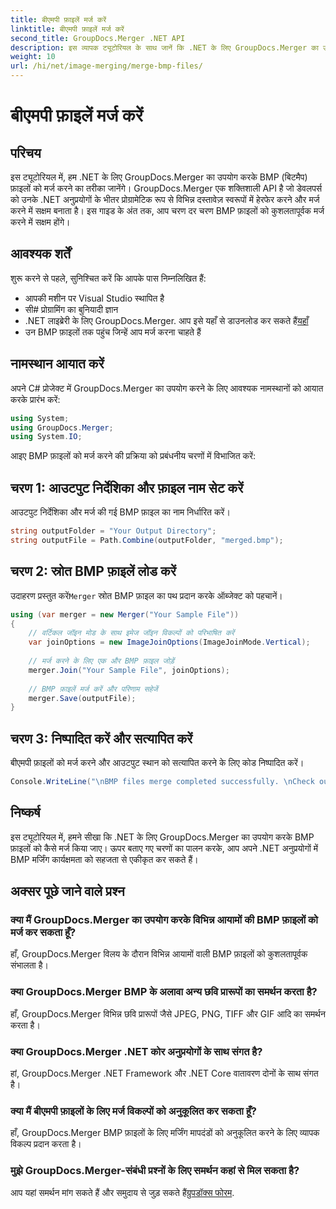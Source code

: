 ```yaml
---
title: बीएमपी फ़ाइलें मर्ज करें
linktitle: बीएमपी फ़ाइलें मर्ज करें
second_title: GroupDocs.Merger .NET API
description: इस व्यापक ट्यूटोरियल के साथ जानें कि .NET के लिए GroupDocs.Merger का उपयोग करके BMP फ़ाइलों को कैसे मर्ज किया जाए। अपने .NET अनुप्रयोगों को कुशलतापूर्वक विकसित करें।
weight: 10
url: /hi/net/image-merging/merge-bmp-files/
---
```


# बीएमपी फ़ाइलें मर्ज करें

## परिचय
इस ट्यूटोरियल में, हम .NET के लिए GroupDocs.Merger का उपयोग करके BMP (बिटमैप) फ़ाइलों को मर्ज करने का तरीका जानेंगे। GroupDocs.Merger एक शक्तिशाली API है जो डेवलपर्स को उनके .NET अनुप्रयोगों के भीतर प्रोग्रामेटिक रूप से विभिन्न दस्तावेज़ स्वरूपों में हेरफेर करने और मर्ज करने में सक्षम बनाता है। इस गाइड के अंत तक, आप चरण दर चरण BMP फ़ाइलों को कुशलतापूर्वक मर्ज करने में सक्षम होंगे।
## आवश्यक शर्तें
शुरू करने से पहले, सुनिश्चित करें कि आपके पास निम्नलिखित हैं:
- आपकी मशीन पर Visual Studio स्थापित है
- सी# प्रोग्रामिंग का बुनियादी ज्ञान
-  .NET लाइब्रेरी के लिए GroupDocs.Merger. आप इसे यहाँ से डाउनलोड कर सकते हैं[यहाँ](https://releases.groupdocs.com/merger/net/)
- उन BMP फ़ाइलों तक पहुंच जिन्हें आप मर्ज करना चाहते हैं
## नामस्थान आयात करें
अपने C# प्रोजेक्ट में GroupDocs.Merger का उपयोग करने के लिए आवश्यक नामस्थानों को आयात करके प्रारंभ करें:
```csharp
using System; 
using GroupDocs.Merger;
using System.IO;
```
आइए BMP फ़ाइलों को मर्ज करने की प्रक्रिया को प्रबंधनीय चरणों में विभाजित करें:
## चरण 1: आउटपुट निर्देशिका और फ़ाइल नाम सेट करें
आउटपुट निर्देशिका और मर्ज की गई BMP फ़ाइल का नाम निर्धारित करें।
```csharp
string outputFolder = "Your Output Directory";
string outputFile = Path.Combine(outputFolder, "merged.bmp");
```
## चरण 2: स्रोत BMP फ़ाइलें लोड करें
 उदाहरण प्रस्तुत करें`Merger` स्रोत BMP फ़ाइल का पथ प्रदान करके ऑब्जेक्ट को पहचानें।
```csharp
using (var merger = new Merger("Your Sample File"))
{
    // वर्टिकल जॉइन मोड के साथ इमेज जॉइन विकल्पों को परिभाषित करें
    var joinOptions = new ImageJoinOptions(ImageJoinMode.Vertical);
    
    // मर्ज करने के लिए एक और BMP फ़ाइल जोड़ें
    merger.Join("Your Sample File", joinOptions);
    
    // BMP फ़ाइलें मर्ज करें और परिणाम सहेजें
    merger.Save(outputFile);
}
```
## चरण 3: निष्पादित करें और सत्यापित करें
बीएमपी फ़ाइलों को मर्ज करने और आउटपुट स्थान को सत्यापित करने के लिए कोड निष्पादित करें।
```csharp
Console.WriteLine("\nBMP files merge completed successfully. \nCheck output in {0}", outputFolder);
```
## निष्कर्ष
इस ट्यूटोरियल में, हमने सीखा कि .NET के लिए GroupDocs.Merger का उपयोग करके BMP फ़ाइलों को कैसे मर्ज किया जाए। ऊपर बताए गए चरणों का पालन करके, आप अपने .NET अनुप्रयोगों में BMP मर्जिंग कार्यक्षमता को सहजता से एकीकृत कर सकते हैं।

## अक्सर पूछे जाने वाले प्रश्न
### क्या मैं GroupDocs.Merger का उपयोग करके विभिन्न आयामों की BMP फ़ाइलों को मर्ज कर सकता हूँ?
हाँ, GroupDocs.Merger विलय के दौरान विभिन्न आयामों वाली BMP फ़ाइलों को कुशलतापूर्वक संभालता है।
### क्या GroupDocs.Merger BMP के अलावा अन्य छवि प्रारूपों का समर्थन करता है?
हाँ, GroupDocs.Merger विभिन्न छवि प्रारूपों जैसे JPEG, PNG, TIFF और GIF आदि का समर्थन करता है।
### क्या GroupDocs.Merger .NET कोर अनुप्रयोगों के साथ संगत है?
हां, GroupDocs.Merger .NET Framework और .NET Core वातावरण दोनों के साथ संगत है।
### क्या मैं बीएमपी फ़ाइलों के लिए मर्ज विकल्पों को अनुकूलित कर सकता हूँ?
हाँ, GroupDocs.Merger BMP फ़ाइलों के लिए मर्जिंग मापदंडों को अनुकूलित करने के लिए व्यापक विकल्प प्रदान करता है।
### मुझे GroupDocs.Merger-संबंधी प्रश्नों के लिए समर्थन कहां से मिल सकता है?
 आप यहां समर्थन मांग सकते हैं और समुदाय से जुड़ सकते हैं[ग्रुपडॉक्स फोरम](https://forum.groupdocs.com/c/merger/32).